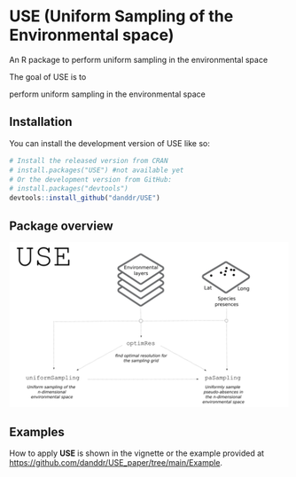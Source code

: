 
<!-- README.md is generated from README.Rmd. Please edit that file -->

# USE (Uniform Sampling of the Environmental space)

An R package to perform uniform sampling in the environmental space
<!-- badges: start --> <!-- badges: end --> The goal of USE is to
perform uniform sampling in the environmental space

## Installation

You can install the development version of USE like so:

``` r
# Install the released version from CRAN
# install.packages("USE") #not available yet
# Or the development version from GitHub:
# install.packages("devtools")
devtools::install_github("danddr/USE")
```

## Package overview

![](man/figures/use_website_figure.png)

## Examples

How to apply **USE** is shown in the vignette or the example provided at
<https://github.com/danddr/USE_paper/tree/main/Example>.
